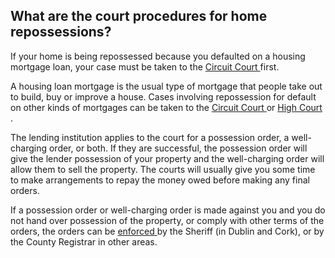 ##  What are the court procedures for home repossessions?

If your home is being repossessed because you defaulted on a housing mortgage
loan, your case must be taken to the [ Circuit Court
](https://www.citizensinformation.ie/en/justice/courts_system/circuit_court.en.html)
first.

A housing loan mortgage is the usual type of mortgage that people take out to
build, buy or improve a house. Cases involving repossession for default on
other kinds of mortgages can be taken to the [ Circuit Court
](/en/justice/courts-system/circuit-court/) or [ High Court
](/en/justice/courts-system/high-court/) .

The lending institution applies to the court for a possession order, a well-
charging order, or both. If they are successful, the possession order will
give the lender possession of your property and the well-charging order will
allow them to sell the property. The courts will usually give you some time to
make arrangements to repay the money owed before making any final orders.

If a possession order or well-charging order is made against you and you do
not hand over possession of the property, or comply with other terms of the
orders, the orders can be [ enforced
](https://www.citizensinformation.ie/en/money_and_tax/personal_finance/debt/enforcement_of_judgments.en.html)
by the Sheriff (in Dublin and Cork), or by the County Registrar in other
areas.
